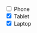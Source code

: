 <div class="au-control-input au-control-input--block au-control-input--dark">
  <input class="au-control-input__input" type="checkbox" name="checkbox-ex-dark" id="phone-cb-block-dark">
  <label class="au-control-input__text" for="phone-cb-block-dark">Phone</label>
</div>
<div class="au-control-input au-control-input--block au-control-input--dark">
  <input class="au-control-input__input" type="checkbox" name="checkbox-ex-dark" id="tablet-cb-block-dark" checked>
  <label class="au-control-input__text" for="tablet-cb-block-dark">Tablet</label>
</div>
<div class="au-control-input au-control-input--block au-control-input--dark">
  <input class="au-control-input__input" type="checkbox" name="checkbox-ex-dark" id="laptop-cb-block-dark" checked>
  <label class="au-control-input__text" for="laptop-cb-block-dark">Laptop</label>
</div>
